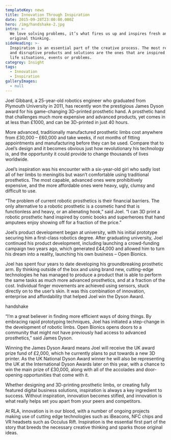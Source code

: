 ```yaml
---
templateKey: news
title: Innovation Through Inspiration
date: 2015-09-28T23:00:00.000Z
hero: /img/handshake-2.jpg
intro: >-
  We love solving problems, it’s what fires us up and inspires fresh and
  original thinking.
sideHeading: >-
  Inspiration is an essential part of the creative process. The most relevant
  and disruptive products and solutions are the ones that are inspired by real
  life situations, events or problems.
categroy: Insight
tags:
  - Innovation
  - Inspiration
galleryImages:
  - null
---
```


Joel Gibbard, a 25-year-old robotics engineer who graduated from Plymouth
University in 2011, has recently won the prestigious James Dyson award for his
game-changing 3D-printed prosthetic hand. A prosthetic hand that challenges
much more expensive and advanced products, yet comes in at less than £1000,
and can be 3D-printed in just 40 hours.

More advanced, traditionally manufactured prosthetic limbs cost anywhere from
£30,000 – £60,000 and take weeks, if not months of fitting appointments and
manufacturing before they can be used. Compare that to Joel’s design and it
becomes obvious just how revolutionary his technology is, and the opportunity
it could provide to change thousands of lives worldwide.

Joel’s inspiration was his encounter with a six-year-old girl who sadly lost
all of her limbs to meningitis but wasn’t comfortable using traditional
prosthetics. The most capable, advanced ones were prohibitively expensive, and
the more affordable ones were heavy, ugly, clumsy and difficult to use.

“The problem of current robotic prosthetics is their financial barriers. The
only alternative to a robotic prosthetic is a cosmetic hand that is
functionless and heavy, or an alienating hook,” said Joel. “I can 3D print a
robotic prosthetic hand inspired by comic books and superheroes that hand
amputees enjoy showing off for a fraction of the price.”

Joel’s product development began at university, with his initial prototype
securing him a first-class robotics degree. After graduating university, Joel
continued his product development, including launching a crowd-funding
campaign two years ago, which generated £44,000 and allowed him to turn his
dream into a reality, launching his own business – Open Bionics.

Joel has spent four years to date developing his groundbreaking prosthetic
arm. By thinking outside of the box and using brand new, cutting-edge
technologies he has managed to produce a product that is able to perform the
same tasks as much more advanced prosthetics, and at a fraction of the cost.
Individual finger movements are achieved using sensors, stuck directly on to
the user’s skin. It was this combination of innovation, enterprise and
affordability that helped Joel win the Dyson Award.

handshake

“I’m a great believer in finding more efficient ways of doing things. By
embracing rapid prototyping techniques, Joel has initiated a step-change in
the development of robotic limbs. Open Bionics opens doors to a community that
might not have previously had access to advanced prosthetics,” said James
Dyson.

Winning the James Dyson Award means Joel will receive the UK award prize fund
of £2,000, which he currently plans to put towards a new 3D printer. As the UK
National Dyson Award winner he will also be representing the UK at the
International Dyson Awards later on this year, with a chance to win the main
prize of £30,000, along with all of the accolades and door-opening
opportunities that come with it.

Whether designing and 3D-printing prosthetic limbs, or creating fully featured
digital business solutions, inspiration is always a key ingredient to success.
Without inspiration, innovation becomes stifled, and innovation is what really
helps set you apart from your peers and competitors.

At RLA, innovation is in our blood, with a number of ongoing projects making
use of cutting edge technologies such as iBeacons, NFC chips and VR headsets
such as Occulus Rift. Inspiration is the essential first part of the story
that breeds the necessary creative thinking and sparks those original ideas.
